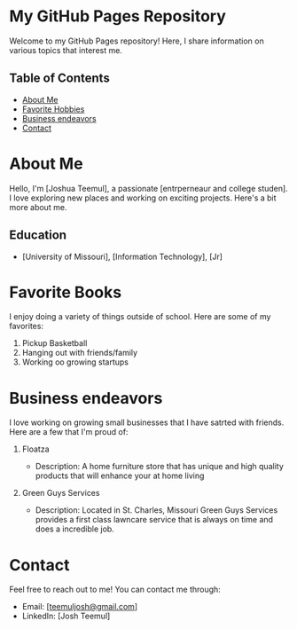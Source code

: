 # My GitHub Pages Repository

Welcome to my GitHub Pages repository! Here, I share information on various topics that interest me.

## Table of Contents
- [About Me](about.md)
- [Favorite Hobbies](books.md)
- [Business endeavors](projects.md)
- [Contact](contact.md)

# About Me

Hello, I'm [Joshua Teemul], a passionate [entrperneaur and college studen]. I love exploring new places and working on exciting projects. Here's a bit more about me.

## Education
- [University of Missouri], [Information Technology], [Jr]

# Favorite Books

I enjoy doing a variety of things outside of school. Here are some of my favorites:

1. Pickup Basketball
2. Hanging out with friends/family
3. Working oo growing startups

# Business endeavors

I love working on growing small businesses that I have satrted with friends. Here are a few that I'm proud of:

1. Floatza
   - Description: A home furniture store that has unique and high quality products that will enhance your at home living
   

2. Green Guys Services 
   - Description: Located in St. Charles, Missouri Green Guys Services provides a first class lawncare service that is always on time and does a incredible job.
   

# Contact

Feel free to reach out to me! You can contact me through:

- Email: [teemuljosh@gmail.com]
- LinkedIn: [Josh Teemul]



